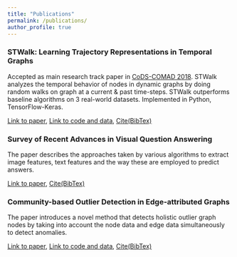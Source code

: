 ```yaml
---
title: "Publications"
permalink: /publications/
author_profile: true
---
```


### STWalk: Learning Trajectory Representations in Temporal Graphs

Accepted as main research track paper in [CoDS-COMAD 2018](http://cods-comad.in/2018/index.html). STWalk analyzes the temporal behavior of nodes in dynamic graphs by doing random walks on graph at a current & past time-steps. STWalk outperforms baseline algorithms on 3 real-world datasets. Implemented in Python, TensorFlow-Keras.

[Link to paper](https://arxiv.org/pdf/1711.04150.pdf), [Link to code and data](https://github.com/supriya-pandhre/STWalk), [Cite(BibTex)](https://scholar.googleusercontent.com/scholar.bib?q=info:SCpa2MG9X2AJ:scholar.google.com/&output=citation&scisig=AAGBfm0AAAAAW2qKAsXoq1ZlgfLc6IQuXEu84W0dR-WX&scisf=4&ct=citation&cd=-1&hl=en)


### Survey of Recent Advances in Visual Question Answering

The paper describes the approaches taken by various algorithms to extract image features, text features and the way these are employed to predict answers.

[Link to paper](https://arxiv.org/pdf/1709.08203.pdf), [Cite(BibTex)](https://scholar.googleusercontent.com/scholar.bib?q=info:rsd6a-G8G1IJ:scholar.google.com/&output=citation&scisig=AAGBfm0AAAAAW2qKmGfQeekZ9FDLjH3L_kv_8Rh2_fi8&scisf=4&ct=citation&cd=-1&hl=en)


### Community-based Outlier Detection in Edge-attributed Graphs

The paper introduces a novel method that detects holistic outlier graph nodes by taking into account the node data and edge data simultaneously to detect anomalies.

[Link to paper](https://arxiv.org/pdf/1612.09435.pdf), [Link to code and data](https://github.com/supriya-pandhre/HCODA), [Cite(BibTex)](https://scholar.googleusercontent.com/scholar.bib?q=info:Zz4eXVOhkxgJ:scholar.google.com/&output=citation&scisig=AAGBfm0AAAAAW2qK3n4mQUF3eREUuj1JiyIruQ0AmmAz&scisf=4&ct=citation&cd=-1&hl=en)


